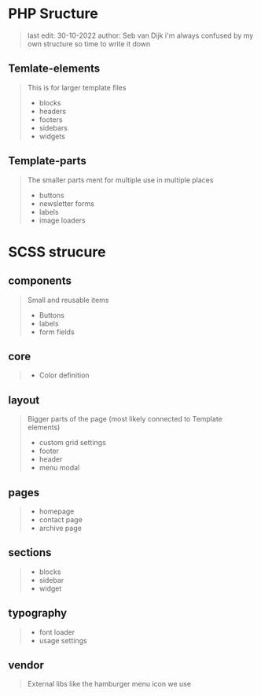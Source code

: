 # PHP Sructure

> last edit: 30-10-2022
> author: Seb van Dijk
> i'm always confused by my own structure so time to write it down

## Temlate-elements

> This is for larger template files
>* blocks
>* headers
>* footers
>* sidebars
>* widgets

## Template-parts

> The smaller parts ment for multiple use in multiple places
>* buttons
>* newsletter forms
>* labels
>* image loaders

# SCSS strucure

## components

> Small and reusable items
> * Buttons
> * labels
> * form fields

## core

> * Color definition

## layout

> Bigger parts of the page (most likely connected to Template elements)
> * custom grid settings
> * footer
> * header
> * menu modal

## pages

> * homepage
> * contact page
> * archive page

## sections

> * blocks
> * sidebar
> * widget

## typography

> * font loader
> * usage settings

## vendor

> External libs like the hamburger menu icon we use